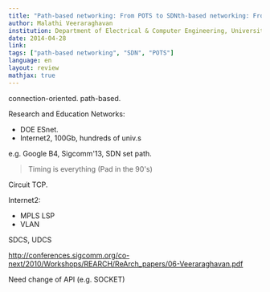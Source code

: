 ```yaml
---
title: "Path-based networking: From POTS to SDNth-based networking: From POTS to SDN"
author: Malathi Veeraraghavan
institution: Department of Electrical & Computer Engineering, University of Virginia, U.S.A.
date: 2014-04-28
link: 
tags: ["path-based networking", "SDN", "POTS"]
language: en
layout: review
mathjax: true
---
```


connection-oriented. path-based.

Research and Education Networks:

   * DOE ESnet.
   * Internet2, 100Gb, hundreds of univ.s

e.g. Google B4, Sigcomm'13, SDN set path.

> Timing is everything (Pad in the 90's)

Circuit TCP.

Internet2:

   * MPLS LSP
   * VLAN

SDCS, UDCS

<http://conferences.sigcomm.org/co-next/2010/Workshops/REARCH/ReArch_papers/06-Veeraraghavan.pdf>

Need change of API (e.g. SOCKET)


